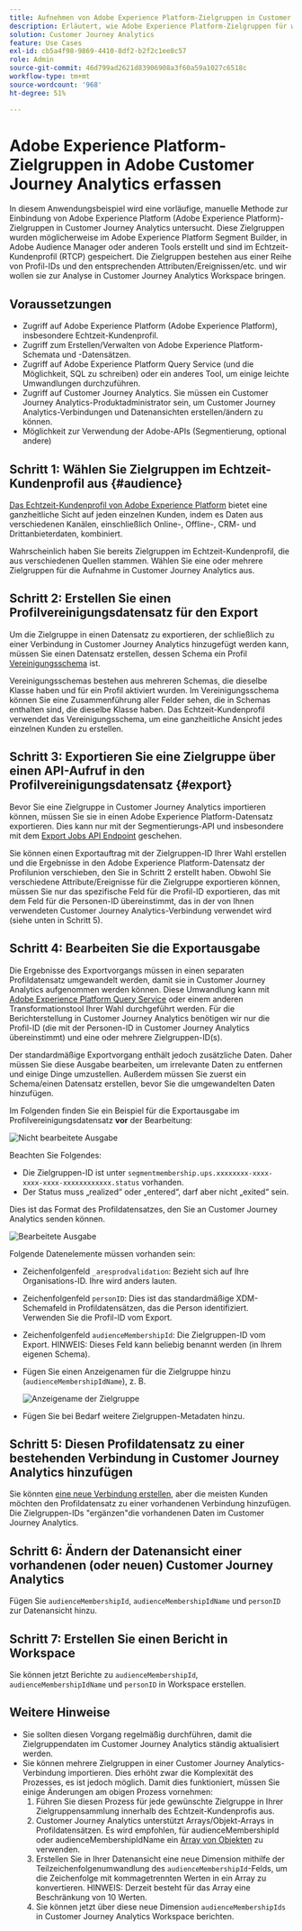 ```yaml
---
title: Aufnehmen von Adobe Experience Platform-Zielgruppen in Customer Journey Analytics
description: Erläutert, wie Adobe Experience Platform-Zielgruppen für weitere Analysen in Customer Journey Analytics aufgenommen werden.
solution: Customer Journey Analytics
feature: Use Cases
exl-id: cb5a4f98-9869-4410-8df2-b2f2c1ee8c57
role: Admin
source-git-commit: 46d799ad2621d83906908a3f60a59a1027c6518c
workflow-type: tm+mt
source-wordcount: '968'
ht-degree: 51%

---
```


# Adobe Experience Platform-Zielgruppen in Adobe Customer Journey Analytics erfassen

In diesem Anwendungsbeispiel wird eine vorläufige, manuelle Methode zur Einbindung von Adobe Experience Platform (Adobe Experience Platform)-Zielgruppen in Customer Journey Analytics untersucht. Diese Zielgruppen wurden möglicherweise im Adobe Experience Platform Segment Builder, in Adobe Audience Manager oder anderen Tools erstellt und sind im Echtzeit-Kundenprofil (RTCP) gespeichert. Die Zielgruppen bestehen aus einer Reihe von Profil-IDs und den entsprechenden Attributen/Ereignissen/etc. und wir wollen sie zur Analyse in Customer Journey Analytics Workspace bringen.

## Voraussetzungen

* Zugriff auf Adobe Experience Platform (Adobe Experience Platform), insbesondere Echtzeit-Kundenprofil.
* Zugriff zum Erstellen/Verwalten von Adobe Experience Platform-Schemata und -Datensätzen.
* Zugriff auf Adobe Experience Platform Query Service (und die Möglichkeit, SQL zu schreiben) oder ein anderes Tool, um einige leichte Umwandlungen durchzuführen.
* Zugriff auf Customer Journey Analytics. Sie müssen ein Customer Journey Analytics-Produktadministrator sein, um Customer Journey Analytics-Verbindungen und Datenansichten erstellen/ändern zu können.
* Möglichkeit zur Verwendung der Adobe-APIs (Segmentierung, optional andere)

## Schritt 1: Wählen Sie Zielgruppen im Echtzeit-Kundenprofil aus {#audience}

[Das Echtzeit-Kundenprofil von Adobe Experience Platform](https://experienceleague.adobe.com/docs/experience-platform/profile/home.html?lang=de) bietet eine ganzheitliche Sicht auf jeden einzelnen Kunden, indem es Daten aus verschiedenen Kanälen, einschließlich Online-, Offline-, CRM- und Drittanbieterdaten, kombiniert.

Wahrscheinlich haben Sie bereits Zielgruppen im Echtzeit-Kundenprofil, die aus verschiedenen Quellen stammen. Wählen Sie eine oder mehrere Zielgruppen für die Aufnahme in Customer Journey Analytics aus.

## Schritt 2: Erstellen Sie einen Profilvereinigungsdatensatz für den Export

Um die Zielgruppe in einen Datensatz zu exportieren, der schließlich zu einer Verbindung in Customer Journey Analytics hinzugefügt werden kann, müssen Sie einen Datensatz erstellen, dessen Schema ein Profil [Vereinigungsschema](https://experienceleague.adobe.com/docs/experience-platform/profile/union-schemas/union-schema.html#understanding-union-schemas) ist.

Vereinigungsschemas bestehen aus mehreren Schemas, die dieselbe Klasse haben und für ein Profil aktiviert wurden. Im Vereinigungsschema können Sie eine Zusammenführung aller Felder sehen, die in Schemas enthalten sind, die dieselbe Klasse haben. Das Echtzeit-Kundenprofil verwendet das Vereinigungsschema, um eine ganzheitliche Ansicht jedes einzelnen Kunden zu erstellen.

## Schritt 3: Exportieren Sie eine Zielgruppe über einen API-Aufruf in den Profilvereinigungsdatensatz  {#export}

Bevor Sie eine Zielgruppe in Customer Journey Analytics importieren können, müssen Sie sie in einen Adobe Experience Platform-Datensatz exportieren. Dies kann nur mit der Segmentierungs-API und insbesondere mit dem [Export Jobs API Endpoint](https://experienceleague.adobe.com/docs/experience-platform/segmentation/api/export-jobs.html) geschehen.

Sie können einen Exportauftrag mit der Zielgruppen-ID Ihrer Wahl erstellen und die Ergebnisse in den Adobe Experience Platform-Datensatz der Profilunion verschieben, den Sie in Schritt 2 erstellt haben. Obwohl Sie verschiedene Attribute/Ereignisse für die Zielgruppe exportieren können, müssen Sie nur das spezifische Feld für die Profil-ID exportieren, das mit dem Feld für die Personen-ID übereinstimmt, das in der von Ihnen verwendeten Customer Journey Analytics-Verbindung verwendet wird (siehe unten in Schritt 5).

## Schritt 4: Bearbeiten Sie die Exportausgabe

Die Ergebnisse des Exportvorgangs müssen in einen separaten Profildatensatz umgewandelt werden, damit sie in Customer Journey Analytics aufgenommen werden können.  Diese Umwandlung kann mit [Adobe Experience Platform Query Service](https://experienceleague.adobe.com/docs/experience-platform/query/home.html?lang=de) oder einem anderen Transformationstool Ihrer Wahl durchgeführt werden. Für die Berichterstellung in Customer Journey Analytics benötigen wir nur die Profil-ID (die mit der Personen-ID in Customer Journey Analytics übereinstimmt) und eine oder mehrere Zielgruppen-ID(s).

Der standardmäßige Exportvorgang enthält jedoch zusätzliche Daten. Daher müssen Sie diese Ausgabe bearbeiten, um irrelevante Daten zu entfernen und einige Dinge umzustellen.  Außerdem müssen Sie zuerst ein Schema/einen Datensatz erstellen, bevor Sie die umgewandelten Daten hinzufügen.

Im Folgenden finden Sie ein Beispiel für die Exportausgabe im Profilvereinigungsdatensatz **vor** der Bearbeitung:

![Nicht bearbeitete Ausgabe](../assets/export-unedited.png)

Beachten Sie Folgendes:

* Die Zielgruppen-ID ist unter `segmentmembership.ups.xxxxxxxx-xxxx-xxxx-xxxx-xxxxxxxxxxxx.status` vorhanden.
* Der Status muss „realized“ oder „entered“, darf aber nicht „exited“ sein.

Dies ist das Format des Profildatensatzes, den Sie an Customer Journey Analytics senden können.

![Bearbeitete Ausgabe](../assets/export-edited.png)

Folgende Datenelemente müssen vorhanden sein:

* Zeichenfolgenfeld `_aresprodvalidation`: Bezieht sich auf Ihre Organisations-ID. Ihre wird anders lauten.
* Zeichenfolgenfeld `personID`: Dies ist das standardmäßige XDM-Schemafeld in Profildatensätzen, das die Person identifiziert. Verwenden Sie die Profil-ID vom Export.
* Zeichenfolgenfeld `audienceMembershipId`: Die Zielgruppen-ID vom Export. HINWEIS: Dieses Feld kann beliebig benannt werden (in Ihrem eigenen Schema).
* Fügen Sie einen Anzeigenamen für die Zielgruppe hinzu (`audienceMembershipIdName`), z. B.

  ![Anzeigename der Zielgruppe](../assets/audience-name.png)

* Fügen Sie bei Bedarf weitere Zielgruppen-Metadaten hinzu.

## Schritt 5: Diesen Profildatensatz zu einer bestehenden Verbindung in Customer Journey Analytics hinzufügen

Sie könnten [eine neue Verbindung erstellen](/help/connections/create-connection.md), aber die meisten Kunden möchten den Profildatensatz zu einer vorhandenen Verbindung hinzufügen. Die Zielgruppen-IDs &quot;ergänzen&quot;die vorhandenen Daten im Customer Journey Analytics.

## Schritt 6: Ändern der Datenansicht einer vorhandenen (oder neuen) Customer Journey Analytics

Fügen Sie `audienceMembershipId`, `audienceMembershipIdName` und `personID` zur Datenansicht hinzu.

## Schritt 7: Erstellen Sie einen Bericht in Workspace

Sie können jetzt Berichte zu `audienceMembershipId`, `audienceMembershipIdName` und `personID` in Workspace erstellen.

## Weitere Hinweise

* Sie sollten diesen Vorgang regelmäßig durchführen, damit die Zielgruppendaten im Customer Journey Analytics ständig aktualisiert werden.
* Sie können mehrere Zielgruppen in einer Customer Journey Analytics-Verbindung importieren. Dies erhöht zwar die Komplexität des Prozesses, es ist jedoch möglich. Damit dies funktioniert, müssen Sie einige Änderungen am obigen Prozess vornehmen:
   1. Führen Sie diesen Prozess für jede gewünschte Zielgruppe in Ihrer Zielgruppensammlung innerhalb des Echtzeit-Kundenprofis aus.
   1. Customer Journey Analytics unterstützt Arrays/Objekt-Arrays in Profildatensätzen. Es wird empfohlen, für audienceMembershipId oder audienceMembershipIdName ein [Array von Objekten](https://experienceleague.adobe.com/docs/analytics-platform/using/cja-usecases/complex-data/object-arrays.html?lang=de) zu verwenden.
   1. Erstellen Sie in Ihrer Datenansicht eine neue Dimension mithilfe der Teilzeichenfolgenumwandlung des `audienceMembershipId`-Felds, um die Zeichenfolge mit kommagetrennten Werten in ein Array zu konvertieren. HINWEIS: Derzeit besteht für das Array eine Beschränkung von 10 Werten.
   1. Sie können jetzt über diese neue Dimension `audienceMembershipIds` in Customer Journey Analytics Workspace berichten.
